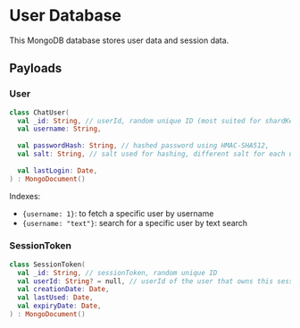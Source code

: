 # User Database
This MongoDB database stores user data and session data.

## Payloads
### User

```kotlin
class ChatUser(
  val _id: String, // userId, random unique ID (most suited for shardKey)
  val username: String,
  
  val passwordHash: String, // hashed password using HMAC-SHA512, 
  val salt: String, // salt used for hashing, different salt for each user
  
  val lastLogin: Date,
) : MongoDocument()
```

Indexes:
- `{username: 1}`: to fetch a specific user by username
- `{username: "text"}`: search for a specific user by text search

### SessionToken

```kotlin
class SessionToken(
  val _id: String, // sessionToken, random unique ID
  val userId: String? = null, // userId of the user that owns this session, null if unauthenticated (most suited for shardKey)
  val creationDate: Date,
  val lastUsed: Date,
  val expiryDate: Date,
) : MongoDocument()
```
